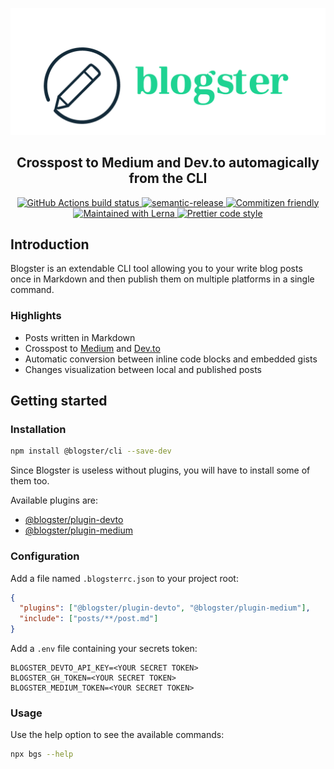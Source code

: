![Blogster Banner](https://raw.githubusercontent.com/maximegel/blogster/master/assets/banner.png)

<h2 align="center">Crosspost to Medium and Dev.to automagically from the CLI</h2>
<p align="center">
  <a href="https://github.com/maximegel/blogster/actions?query=workflow%3Abuild">
    <img alt="GitHub Actions build status" src="https://img.shields.io/github/workflow/status/maximegel/blogster/build/master?style=flat-square&logo=github">
  </a>
  <a href="https://github.com/semantic-release/semantic-release">
    <img alt="semantic-release" src="https://img.shields.io/badge/%20%20%F0%9F%93%A6%F0%9F%9A%80-semantic--release-e10079.svg?style=flat-square">
  </a>
  <a href="http://commitizen.github.io/cz-cli">
    <img alt="Commitizen friendly" src="https://img.shields.io/badge/commitizen-friendly-brightgreen.svg?style=flat-square">
  </a>
  <a href="https://lerna.js.org">
    <img alt="Maintained with Lerna" src="https://img.shields.io/badge/maintained%20with-lerna-cc00ff.svg?style=flat-square">
  </a>
  <a href="https://github.com/prettier/prettier">
    <img alt="Prettier code style" src="https://img.shields.io/badge/code_style-prettier-ff69b4.svg?style=flat-square">
  </a>
</p>

## Introduction

Blogster is an extendable CLI tool allowing you to your write blog posts once in Markdown and then publish them on
multiple platforms in a single command.

### Highlights

- Posts written in Markdown
- Crosspost to [Medium][medium] and [Dev.to][devto]
- Automatic conversion between inline code blocks and embedded gists
- Changes visualization between local and published posts

## Getting started

### Installation

```bash
npm install @blogster/cli --save-dev
```

Since Blogster is useless without plugins, you will have to install some of them too.

Available plugins are:

- [@blogster/plugin-devto](https://www.npmjs.com/package/@blogster/plugin-devto)
- [@blogster/plugin-medium](https://www.npmjs.com/package/@blogster/plugin-medium)

### Configuration

Add a file named `.blogsterrc.json` to your project root:

```json
{
  "plugins": ["@blogster/plugin-devto", "@blogster/plugin-medium"],
  "include": ["posts/**/post.md"]
}
```

Add a `.env` file containing your secrets token:

```text
BLOGSTER_DEVTO_API_KEY=<YOUR SECRET TOKEN>
BLOGSTER_GH_TOKEN=<YOUR SECRET TOKEN>
BLOGSTER_MEDIUM_TOKEN=<YOUR SECRET TOKEN>
```

### Usage

Use the help option to see the available commands:

```bash
npx bgs --help
```

<!-- References: -->

[devto]: https://dev.to/
[medium]: https://medium.com
